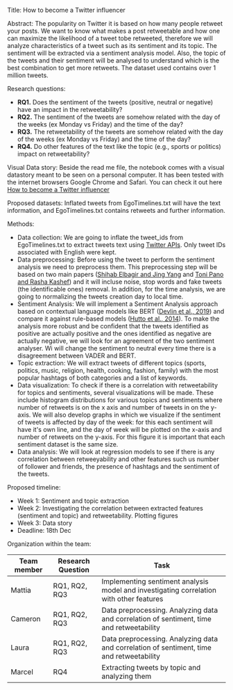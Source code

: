 Title: How to become a Twitter influencer

Abstract:
The popularity on Twitter it is based on how many people retweet your posts. We want to know what makes a post retweetable and how one can maximize the likelihood of a tweet tobe retweeted, therefore we will analyze characteristics of a tweet such as its sentiment and its topic.
The sentiment will be extracted via a sentiment analysis model. Also, the topic of the tweets and their sentiment will be analysed to understand which is the best combination to get more retweets. The dataset used contains over 1 million tweets.

Research questions:
- **RQ1.** Does the sentiment of the tweets (positive, neutral or negative) have an impact in the retweetability?
- **RQ2.** The sentiment of the tweets are somehow related with the day of the weeks (ex Monday vs Friday) and the time of the day?
- **RQ3.** The retweetability of the tweets are somehow related with the day of the weeks (ex Monday vs Friday) and the time of the day?
- **RQ4.** Do other features of the text like the topic (e.g., sports or politics) impact on retweetability?

Visual Data story:
Beside the read me file, the notebook comes with a visual datastory meant to be seen on a personal computer. It has been tested with the internet browsers Google Chrome and Safari. You can check it out here [How to become a Twitter influencer](https://cameronsmith425.github.io/How-to-become-an-influencer/)

Proposed datasets:
Inflated tweets from EgoTimelines.txt will have the text information, and EgoTimelines.txt contains retweets and further information.

Methods:
- Data collection: We are going to inflate the tweet_ids from EgoTimelines.txt to extract tweets text using [Twitter APIs](https://github.com/DocNow/hydrator). Only tweet IDs associated with English were kept. 
- Data preprocessing: Before using the tweet to perform the sentiment analysis we need to preprocess them. This preprocessing step will be based on two main papers ([Shihab Elbagir and Jing Yang](http://www.iaeng.org/publication/IMECS2019/IMECS2019_pp12-16.pdf) and 
[Toni Pano and Rasha Kashef](https://www.mdpi.com/2504-2289/4/4/33)) and it will incluse noise, stop words and fake tweets (the identificable ones) removal. In addition, for the time analysis, we are going to normalizing the tweets creation day to local time.
- Sentiment Analysis: We will implement a Sentiment Analysis approach based on contextual language models like BERT ([Devlin et al., 2019](https://arxiv.org/abs/1810.04805)) and compare it against rule-based models ([Hutto et al., 2014](http://comp.social.gatech.edu/papers/icwsm14.vader.hutto.pdf)). To make the analysis more robust and be confident that the tweets identified as positive are actually positive and the ones identified as negative are actually negative, we will look for an agreement of the two sentiment analyser. Wi will change the sentiment to neutral every time there is a disagreement between VADER and BERT.
- Topic extraction: We will extract tweets of different topics (sports, politics, music, religion, health, cooking, fashion, family) with the most popular hashtags of both categories and a list of keywords.
- Data visualization: To check if there is a correlation with retweetability for topics and sentiments, several visualizations will be made. These include histogram distributions for various topics and sentiments where number of retweets is on the x axis and number of tweets in on the y-axis. We will also develop graphs in which we visualize if the sentiment of tweets is affected by day of the week: for this each sentiment will have it's own line, and the day of week will be plotted on the x-axis and number of retweets on the y-axis. For this figure it is important that each sentiment dataset is the same size. 
- Data analysis: We will look at regression models to see if there is any correlation between retweeyability and other features such us number of follower and friends, the presence of hashtags and the sentiment of the tweets.

Proposed timeline:
- Week 1: Sentiment and topic extraction
- Week 2: Investigating the correlation between extracted features (sentiment and topic) and retweetability. Plotting figures
- Week 3: Data story
- Deadline: 18th Dec

Organization within the team:

| Team member | Research Question | Task                                                                                                        |
|-------------|-------------------|------------------------------------------------------------------------------------------------------------ |
| Mattia      | RQ1, RQ2, RQ3     | Implementing sentiment analysis model and investigating correlation with other features                     |
| Cameron     | RQ1, RQ2, RQ3     | Data preprocessing. Analyzing data and correlation of sentiment, time and retweetability                    |
| Laura       | RQ1, RQ2, RQ3     | Data preprocessing. Analyzing data and correlation of sentiment, time and retweetability                    |
| Marcel      | RQ4               | Extracting tweets by topic and analyzing them                                                               |

